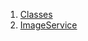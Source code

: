 

1. [Classes](file-___home_harshil_Desktop_open-source_palisadoes_talawa_lib_services_image_service/#classes)
2. [ImageService](file-___home_harshil_Desktop_open-source_palisadoes_talawa_lib_services_image_service/ImageService-class.html)
